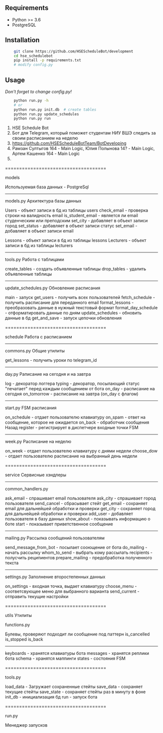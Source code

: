 
## Requirements
* Python >= 3.6
* PostgreSQL

## Installation
```bash
    git clone https://github.com/HSEScheduleBot/development
    cd hse_schedulebot
    pip install -p requirements.txt
    # modify config.py

```

## Usage
*Don't forget to change config.py!*

```bash
    python run.py -h
    # or
    python run.py init.db  # create tables
    python run.py update_schedules
    python run.py run
```




1) HSE Schedule Bot
2) Бот для Telegram, который поможет студентам НИУ ВШЭ следить за своим расписанием на неделю
3) https://github.com/HSEScheduleBotTeam/BotDeveloping
4) Рамзан Султыгов 164 - Main Logic, Юлия Полынова 14? - Main Logic, Артем Кашенко 164 - Main Logic
5)

====================================

models

Используемая база данных - PostgreSql

------------------------------------
models.py
Архитектура базы данных

Users - объект записи в бд из таблицы users
    check_email - проверка строки на валидность email
    is_student_email - является ли email студенческим или преподским
    set_city - добавляет в объект записи город
    set_status - добавляет в объект записи статус
    set_email - добавляет в объект записи email

Lessons - объект записи в бд из таблицы lessons
Lecturers - объект записи в бд из таблицы lecturers

------------------------------------

tools.py
Работа с таблицами 

create_tables - создать объявленные таблицы
drop_tables - удалить объявленные таблицы

------------------------------------

update_schedules.py
Обновление расписания

main - запуск
get_users - получить всех пользователей
fetch_schedule - получить расписание для переданного email
format_lessons - преобразовать данные в нужный текстовый формат
format_day_schedule - отформатировать данные по дням
update_schedules - обновить данные в бд
get_and_save - запуск цепочки обновления


====================================


schedule
Работа с расписанием

------------------------------------

commons.py
Общие утилиты

get_lessons - получить уроки по telegram_id

------------------------------------

day.py
Раписание на сегодня и на завтра

log - декоратор логгера
typing - декоратор, посылающий статус "печатает" перед каждым сообщением от бота
on_day - расписание на сегодня
on_tomorrow - расписание на завтра (on_day с флагом)

------------------------------------

start.py
FSM расписания

on_schedule - отдает пользователю клавиатуру 
on_spam - ответ на сообщение, которое не ожидается
on_back - обработчик сообщения Назад
register - регистрирует в диспетчере входные точки FSM

------------------------------------

week.py
Расписание на неделю

on_week - отдает пользователю клавиатуру с днями недели
choose_dow - отдает пользователю расписание на выбранный день недели

====================================

service
Сервисные хэндлеры

------------------------------------
common_handlers.py

ask_email - спрашивает email пользователя
ask_city - спрашивает город пользователя
send_cancel - сбрасывает стейт
get_email - сохраняет email для дальнейшей обработки и проверки
get_city - сохраняет город для дальнейшей обработки и проверки
add_user - добавляет пользователя в базу данных
show_about - показывать информацию о боте
start - показывает приветственное сообщение

------------------------------------

mailing.py
Рассылка сообщений пользователям

send_message_from_bot - посылает сооющение от бота
do_mailing - начать рассылку
whom_to_send - выбрать кому рассылать
recipients - полусчить реципиентов
prepare_mailing - предобработка полученного текста

------------------------------------

settings.py
Заполнение второстепенных данных

on_settings - входная точка, выдает клавиатуру
choose_menu - соответсвующее меню для выбранного варианта
send_current - отправить текущие настройки


====================================

utils
Утилиты

functions.py

Булевы, проверяют подходит ли сообщение под паттерн
is_cancelled
is_stopped
is_back 

------------------------------------

keyboards - хранятся клавиатуры бота
messages - хранятся реплики бота
schema - хранятся маппинги
states - состояния FSM

====================================

tools.py

load_data - Загружает сохраненные стейты
save_data - сохраняет текущие стейты
save_state - сохраняет стейты раз в минуту в фоне
init_db - инициализация бд
run - запуск бота

====================================

run.py

Менеджер запусков
